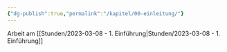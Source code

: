 ```yaml
---
{"dg-publish":true,"permalink":"/kapitel/00-einleitung/"}
---
```

 

Arbeit am [[Stunden/2023-03-08 - 1. Einführung\|Stunden/2023-03-08 - 1. Einführung]]
